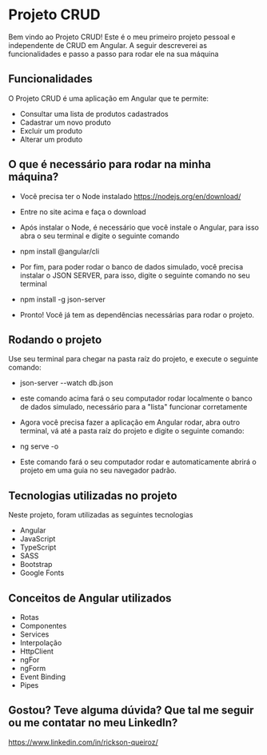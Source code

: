 # Projeto CRUD

Bem vindo ao Projeto CRUD! Este é o meu primeiro projeto pessoal e independente de CRUD em Angular. A seguir descreverei as funcionalidades e passo a passo para rodar ele na sua máquina

## Funcionalidades

O Projeto CRUD é uma aplicação em Angular que te permite:
* Consultar uma lista de produtos cadastrados
* Cadastrar um novo produto
* Excluir um produto
* Alterar um produto

## O que é necessário para rodar na minha máquina?

* Você precisa ter o Node instalado
https://nodejs.org/en/download/
* Entre no site acima e faça o download

* Após instalar o Node, é necessário que você instale o Angular, para isso abra o seu terminal e digite o seguinte comando
* npm install @angular/cli

* Por fim, para poder rodar o banco de dados simulado, você precisa instalar o JSON SERVER, para isso, digite o seguinte comando no seu terminal
* npm install -g json-server

* Pronto! Você já tem as dependências necessárias para rodar o projeto.

## Rodando o projeto

Use seu terminal para chegar na pasta raíz do projeto, e execute o seguinte comando:
* json-server --watch db.json
* este comando acima fará o seu computador rodar localmente o banco de dados simulado, necessário para a "lista" funcionar corretamente

* Agora você precisa fazer a aplicação em Angular rodar, abra outro terminal, vá até a pasta raíz do projeto e digite o seguinte comando:
* ng serve -o

* Este comando fará o seu computador rodar e automaticamente abrirá o projeto em uma guia no seu navegador padrão.

## Tecnologias utilizadas no projeto

Neste projeto, foram utilizadas as seguintes tecnologias

* Angular
* JavaScript
* TypeScript
* SASS
* Bootstrap
* Google Fonts

## Conceitos de Angular utilizados

* Rotas
* Componentes
* Services
* Interpolação
* HttpClient
* ngFor
* ngForm
* Event Binding
* Pipes

## Gostou? Teve alguma dúvida? Que tal me seguir ou me contatar no meu LinkedIn?

https://www.linkedin.com/in/rickson-queiroz/
